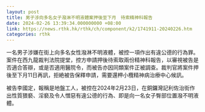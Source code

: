 ```yaml
---
layout: post
title: 男子涉向多名女子潑淋不明液體案押後至下月　待索精神科報告
date: 2024-02-26 13:39:34.000000000 +08:00
link: https://news.rthk.hk/rthk/ch/component/k2/1741911-20240226.htm
categories: rthk
---
```


一名男子涉嫌在街上向多名女性潑淋不明液體，被控一項作出有違公德的行為罪。案件在西九龍裁判法院提堂，控方申請押後待索取兩份精神科報告，以審視被告是否適合答辯，或是否適用醫院令，而被告亦因同類案件正被調查。裁判官將案件押後至下月11日再訊，拒絶被告保釋申請，需要還柙小欖精神病治療中心候訊。

被告李國定，報稱是地盤工人，被控在2024年2月23日，在銅鑼灣記利佐治街作出性質猥褻、淫褻及令人憎惡有違公德的行為、即是向一名女子臀部位置潑不明液體。
